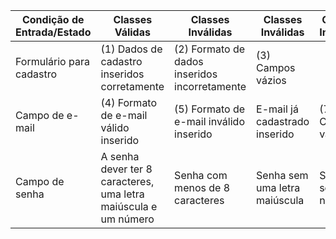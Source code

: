 
| Condição de Entrada/Estado | Classes Válidas | Classes Inválidas | Classes Inválidas | Classes Inválidas | Classes Inválidas |
| --- | --- | --- | --- | --- | --- |
| Formulário para cadastro | (1) Dados de cadastro inseridos corretamente | (2) Formato de dados inseridos incorretamente | (3) Campos vázios |
| Campo de e-mail| (4) Formato de e-mail válido inserido | (5) Formato de e-mail inválido inserido | E-mail já cadastrado inserido | (7) Campo vázio|
| Campo de senha | A senha dever ter 8 caracteres, uma letra maiúscula e um número| Senha com menos de 8 caracteres | Senha sem uma letra maiúscula | Senha sem um número | Campo vázio
